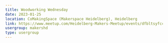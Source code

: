 ```yaml
---
title: Woodworking Wednesday
date: 2023-01-25
location: CoMakingSpace (Makerspace Heidelberg), Heidelberg
link: https://www.meetup.com/Heidelberg-Makers-Meetup/events/dfbltsyfccbhc/
usergroup: makershd
type: usergroup
---
```

